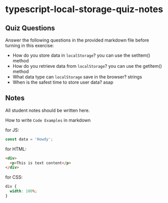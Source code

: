 # typescript-local-storage-quiz-notes

## Quiz Questions

Answer the following questions in the provided markdown file before turning in this exercise:

- How do you store data in `localStorage`?
  you can use the setItem() method
- How do you retrieve data from `localStorage`?
  you can use the getItem() method
- What data type can `localStorage` save in the browser?
  strings
- When is the safest time to store user data?
  asap

## Notes

All student notes should be written here.

How to write `Code Examples` in markdown

for JS:

```javascript
const data = 'Howdy';
```

for HTML:

```html
<div>
  <p>This is text content</p>
</div>
```

for CSS:

```css
div {
  width: 100%;
}
```
